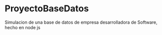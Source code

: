 # ProyectoBaseDatos
Simulacion de una base de datos de empresa desarrolladora de Software, hecho en node js
